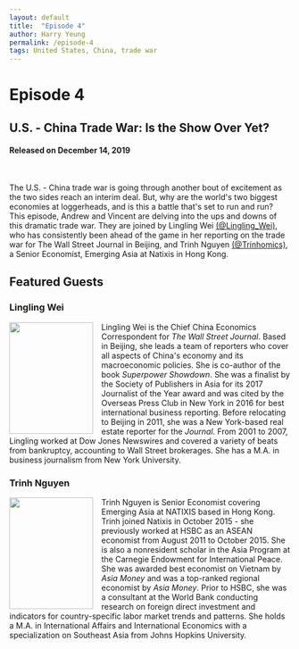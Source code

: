 ```yaml
---
layout: default
title:  "Episode 4"
author: Harry Yeung
permalink: /episode-4
tags: United States, China, trade war
---
```


# Episode 4
## U.S. - China Trade War: Is the Show Over Yet?
#### Released on December 14, 2019

<div id="buzzsprout-player-2282636"></div>
<script src="https://www.buzzsprout.com/699187/2282636-u-s-china-trade-war-is-the-show-over-yet.js?container_id=buzzsprout-player-2282636&player=small" type="text/javascript" charset="utf-8"></script>
<br>

The U.S. - China trade war is going through another bout of excitement as the two sides reach an interim deal. But, why are the world's two biggest economies at loggerheads, and is this a battle that's set to run and run? This episode, Andrew and Vincent are delving into the ups and downs of this dramatic trade war. They are joined by Lingling Wei [(@Lingling_Wei)](https://twitter.com/Lingling_Wei), who has consistently been ahead of the game in her reporting on the trade war for The Wall Street Journal in Beijing, and Trinh Nguyen [(@Trinhomics)](https://twitter.com/trinhnomics?lang=en), a Senior Economist, Emerging Asia at Natixis in Hong Kong.

## Featured Guests

### Lingling Wei

<html>
<head>
<style>
img {
  float: left;
}
</style>
</head>
<body>

<p><img src="https://user-images.githubusercontent.com/67763587/89766872-b3dca280-daad-11ea-8b81-1f6cfd3214ea.png"
 style="width:150px;height:200px;margin-right:15px;">
Lingling Wei is the Chief China Economics Correspondent for <i>The Wall Street Journal</i>. Based in Beijing, she leads a team of reporters who cover all aspects of China's economy and its macroeconomic policies. She is co-author of the book <i>Superpower Showdown</i>. She was a finalist by the Society of Publishers in Asia for its 2017 Journalist of the Year award and was cited by the Overseas Press Club in New York in 2016 for best international business reporting. Before relocating to Beijing in 2011, she was a New York-based real estate reporter for the <i>Journal</i>. From 2001 to 2007, Lingling worked at Dow Jones Newswires and covered a variety of beats from bankruptcy, accounting to Wall Street brokerages. She has a M.A. in business journalism from New York University. </p>

</body>
</html>

### Trinh Nguyen

<html>
<head>
<style>
img {
  float: left;
}
</style>
</head>
<body>

<p><img src="https://user-images.githubusercontent.com/67763587/89766957-d8387f00-daad-11ea-9898-aee771368a64.png"
 style="width:150px;height:200px;margin-right:15px;">
Trinh Nguyen is Senior Economist covering Emerging Asia at NATIXIS based in Hong Kong. Trinh joined Natixis in October 2015 - she previously worked at HSBC as an ASEAN economist from August 2011 to October 2015. She is also a nonresident scholar in the Asia Program at the Carnegie Endowment for International Peace. She was awarded best economist on Vietnam by <i>Asia Money</i> and was a top-ranked regional economist by <i>Asia Money</i>. Prior to HSBC, she was a consultant at the World Bank conducting research on foreign direct investment and indicators for country-specific labor market trends and patterns. She holds a M.A. in International Affairs and International Economics with a specialization on Southeast Asia from Johns Hopkins University. </p>

</body>
</html>
